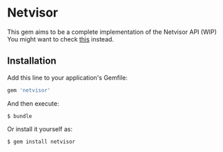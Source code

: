 # Netvisor

This gem aims to be a complete implementation of the Netvisor API (WIP)
You might want to check [this](https://github.com/Eficode/netvisor) instead.

## Installation

Add this line to your application's Gemfile:

```ruby
gem 'netvisor'
```

And then execute:

    $ bundle

Or install it yourself as:

    $ gem install netvisor

